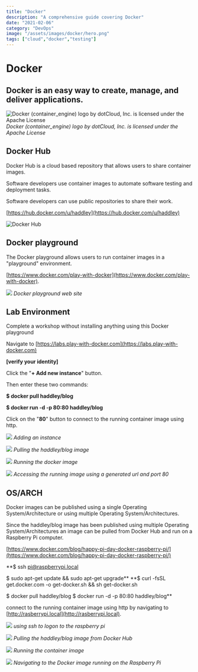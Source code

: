 ```yaml
---
title: "Docker"
description: "A comprehensive guide covering Docker"
date: "2021-02-06"
category: "DevOps"
image: "/assets/images/docker/hero.png"
tags: ["cloud","docker","testing"]
---
```


# Docker

## Docker is an easy way to create, manage, and deliver applications.

![Docker (container_engine) logo by dotCloud, Inc. is licensed under the Apache License](/assets/images/docker/docker-container-engine-logo.svg)
*Docker (container_engine) logo by dotCloud, Inc. is licensed under the Apache License*


## Docker Hub

Docker Hub is a cloud based repository that allows users to share container images. 

Software developers use container images to automate software testing and deployment tasks.

Software developers can use public repositories to share their work. 

[https://hub.docker.com/u/haddley](https://hub.docker.com/u/haddley)

![Docker Hub](/assets/images/docker/screen-shot-2021-02-06-at-4.11.46-pm.png)


## Docker playground

The Docker playground allows users to run container images in a "playground" environment.

[https://www.docker.com/play-with-docker](https://www.docker.com/play-with-docker).

![](/assets/images/docker/screen-shot-2021-02-09-at-8.55.45-am-994x793.png)
*Docker playground web site*


## Lab Environment

Complete a workshop without installing anything using this Docker playground

Navigate to [https://labs.play-with-docker.com](https://labs.play-with-docker.com)

**[verify your identity]**

Click the "**+ Add new instance**" button.

Then enter these two commands:

**$ docker pull haddley/blog**

**$ docker run -d -p 80:80 haddley/blog**

Click on the "**80**" button to connect to the running container image using http.

![](/assets/images/docker/screen-shot-2021-02-09-at-9.06.33-am-1408x921.png)
*Adding an instance*

![](/assets/images/docker/screen-shot-2021-02-09-at-9.07.07-am-1740x1133.png)
*Pulling the haddley/blog image*

![](/assets/images/docker/screen-shot-2021-02-09-at-9.07.47-am-1740x1143.png)
*Running the docker image*

![](/assets/images/docker/screen-shot-2021-02-09-at-9.08.11-am-1740x1137.png)
*Accessing the running image using a generated url and port 80*


## OS/ARCH

Docker images can be published using a single Operating System/Architecture or using multiple Operating System/Architectures.

Since the haddley/blog image has been published using multiple Operating System/Architectures an image can be pulled from Docker Hub and run on a Raspberry Pi computer.

[https://www.docker.com/blog/happy-pi-day-docker-raspberry-pi/](https://www.docker.com/blog/happy-pi-day-docker-raspberry-pi/)

**$ ssh pi@raspberrypi.local

$ sudo apt-get update && sudo apt-get upgrade**
**$ curl -fsSL get.docker.com -o get-docker.sh && sh get-docker.sh

$ docker pull haddley/blog
$ docker run -d -p 80:80 haddley/blog**

connect to the running container image using http by navigating to [http://rasberrypi.local](http://rasberrypi.local).

![](/assets/images/docker/screen-shot-2021-02-25-at-3.21.15-pm-1128x734.png)
*using ssh to logon to the raspberry pi*

![](/assets/images/docker/screen-shot-2021-02-25-at-3.25.41-pm-1124x732.png)
*Pulling the haddley/blog image from Docker Hub*

![](/assets/images/docker/screen-shot-2021-02-25-at-3.27.03-pm-1132x738.png)
*Running the container image*

![](/assets/images/docker/screen-shot-2021-02-25-at-3.19.21-pm-1622x972.png)
*Navigating to the Docker image running on the Raspberry Pi*
